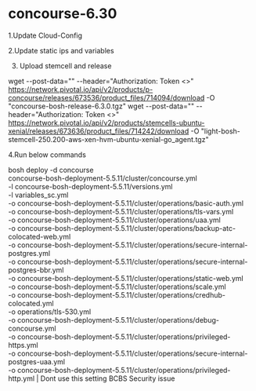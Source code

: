 # concourse-6.30
1.Update Cloud-Config 

2.Update static ips and variables 

3. Upload stemcell and release

wget --post-data="" --header="Authorization: Token <>" https://network.pivotal.io/api/v2/products/p-concourse/releases/673536/product_files/714094/download -O "concourse-bosh-release-6.3.0.tgz"
wget --post-data="" --header="Authorization: Token <>" https://network.pivotal.io/api/v2/products/stemcells-ubuntu-xenial/releases/673636/product_files/714242/download -O "light-bosh-stemcell-250.200-aws-xen-hvm-ubuntu-xenial-go_agent.tgz"

4.Run below commands

bosh deploy -d concourse \
concourse-bosh-deployment-5.5.11/cluster/concourse.yml \
-l concourse-bosh-deployment-5.5.11/versions.yml \
-l variables_sc.yml \
-o concourse-bosh-deployment-5.5.11/cluster/operations/basic-auth.yml \
-o concourse-bosh-deployment-5.5.11/cluster/operations/tls-vars.yml \
-o concourse-bosh-deployment-5.5.11/cluster/operations/uaa.yml \
-o concourse-bosh-deployment-5.5.11/cluster/operations/backup-atc-colocated-web.yml \
-o concourse-bosh-deployment-5.5.11/cluster/operations/secure-internal-postgres.yml \
-o concourse-bosh-deployment-5.5.11/cluster/operations/secure-internal-postgres-bbr.yml \
-o concourse-bosh-deployment-5.5.11/cluster/operations/static-web.yml \
-o concourse-bosh-deployment-5.5.11/cluster/operations/scale.yml \
-o concourse-bosh-deployment-5.5.11/cluster/operations/credhub-colocated.yml \
-o operations/tls-530.yml \
-o concourse-bosh-deployment-5.5.11/cluster/operations/debug-concourse.yml \
-o concourse-bosh-deployment-5.5.11/cluster/operations/privileged-https.yml \
-o concourse-bosh-deployment-5.5.11/cluster/operations/secure-internal-postgres-uaa.yml \
-o concourse-bosh-deployment-5.5.11/cluster/operations/privileged-http.yml | Dont use this setting BCBS Security issue
